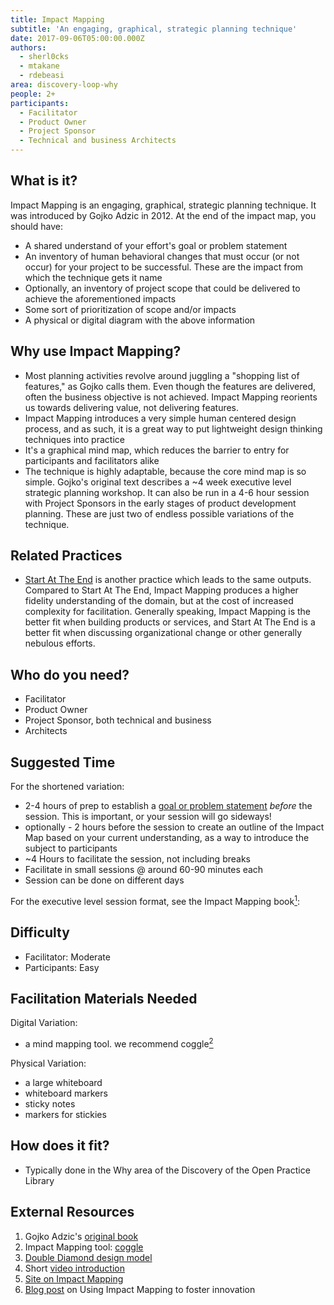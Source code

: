 ```yaml
---
title: Impact Mapping
subtitle: 'An engaging, graphical, strategic planning technique'
date: 2017-09-06T05:00:00.000Z
authors:
  - sherl0cks
  - mtakane
  - rdebeasi
area: discovery-loop-why
people: 2+
participants:
  - Facilitator
  - Product Owner
  - Project Sponsor
  - Technical and business Architects
---
```


## What is it?

Impact Mapping is an engaging, graphical, strategic planning technique. It was introduced by Gojko Adzic in 2012. At the end of the impact map, you should have:

- A shared understand of your effort's goal or problem statement
- An inventory of human behavioral changes that must occur (or not occur) for your project to be successful. These are the impact from which the technique gets it name
- Optionally, an inventory of project scope that could be delivered to achieve the aforementioned impacts
- Some sort of prioritization of scope and/or impacts
- A physical or digital diagram with the above information

## Why use Impact Mapping?

- Most planning activities revolve around juggling a "shopping list of features," as Gojko calls them. Even though the features are delivered, often the business objective is not achieved. Impact Mapping reorients us towards delivering value, not delivering features.
- Impact Mapping introduces a very simple human centered design process, and as such, it is a great way to put lightweight design thinking techniques into practice
- It's a graphical mind map, which reduces the barrier to entry for participants and facilitators alike
- The technique is highly adaptable, because the core mind map is so simple. Gojko's original text describes a ~4 week executive level strategic planning workshop. It can also be run in a 4-6 hour session with Project Sponsors in the early stages of product development planning. These are just two of endless possible variations of the technique.

## Related Practices

- [Start At The End](/practice/start-at-the-end/) is another practice which leads to the same outputs. Compared to Start At The End, Impact Mapping produces a higher fidelity understanding of the domain, but at the cost of increased complexity for facilitation. Generally speaking, Impact Mapping is the better fit when building products or services, and Start At The End is a better fit when discussing organizational change or other generally nebulous efforts.


## Who do you need?

- Facilitator
- Product Owner
- Project Sponsor, both technical and business
- Architects

## Suggested Time

For the shortened variation:

- 2-4 hours of prep to establish a [goal or problem statement](/practice/why-is-defined/) _before_ the session. This is important, or your session will go sideways!
- optionally - 2 hours before the session to create an outline of the Impact Map based on your current understanding, as a way to introduce the subject to participants
- ~4 Hours to facilitate the session, not including breaks
- Facilitate in small sessions @ around 60-90 minutes each
- Session can be done on different days

For the executive level session format, see the Impact Mapping book[<sup>1</sup>](#footnote-1):

## Difficulty

- Facilitator: Moderate
- Participants: Easy

## Facilitation Materials Needed

Digital Variation:

- a mind mapping tool. we recommend coggle[<sup>2</sup>](#footnote-2)

Physical Variation:

- a large whiteboard
- whiteboard markers
- sticky notes
- markers for stickies

## How does it fit?

- Typically done in the Why area of the Discovery of the Open Practice Library

## External Resources

1. <a name="footnote-1"></a>Gojko Adzic's [original book](https://www.impactmapping.org/book.html)
2. <a name="footnote-2"></a>Impact Mapping tool: [coggle](https://coggle.it/)
3. <a name="footnote-3"></a>[Double Diamond design model](https://medium.com/digital-experience-design/how-to-apply-a-design-thinking-hcd-ux-or-any-creative-process-from-scratch-b8786efbf812)
4. Short [video introduction](https://www.youtube.com/watch?v=y4Rj05YVg_E)
5. [Site on Impact Mapping](https://www.impactmapping.org/)
6. [Blog post](https://opensource.com/open-organization/17/6/experiment-impact-mapping) on Using Impact Mapping to foster innovation
